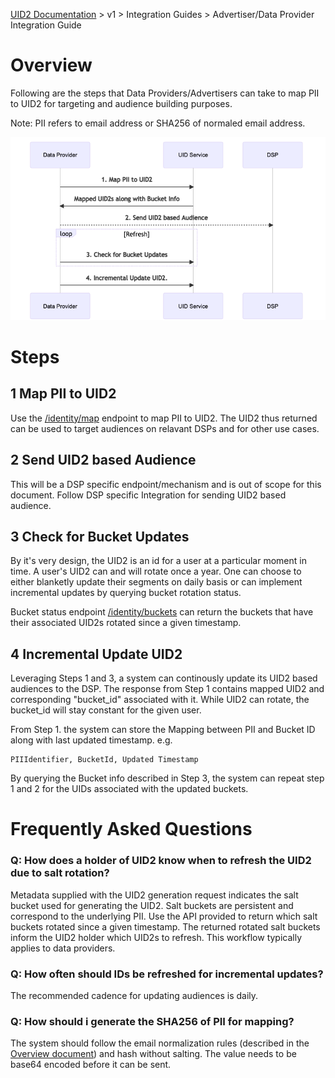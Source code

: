 [UID2 Documentation](../../README.md) > v1 > Integration Guides > Advertiser/Data Provider Integration Guide

# Overview

Following are the steps that Data Providers/Advertisers can take to map PII to UID2 for targeting and audience building purposes. 

Note: PII refers to email address or SHA256 of normaled email address.

![Advertiser Flow](advertiser-flow-mermaid.png)


# Steps

## 1 Map PII to UID2

Use the [/identity/map](../endpoints/post-identity-map.md) endpoint to map PII to UID2. The UID2 thus returned can be used to target audiences on relavant DSPs and for other use cases.

## 2 Send UID2 based Audience
This will be a DSP specific endpoint/mechanism and is out of scope for this document. Follow DSP specific Integration for sending UID2 based audience.

## 3 Check for Bucket Updates

By it's very design, the UID2 is an id for a user at a particular moment in time. A user's UID2 can and will rotate once a year. One can choose to either blanketly update their segments on daily basis or can implement incremental updates by querying bucket rotation status.

Bucket status endpoint [/identity/buckets](../endpoints/get-identity-buckets.md) can return the buckets that have their associated UID2s rotated since a given timestamp.

## 4 Incremental Update UID2

Leveraging Steps 1 and 3, a system can continously update its UID2 based audiences to the DSP. The response from Step 1 contains mapped UID2 and corresponding "bucket_id" associated with it. While UID2 can rotate, the bucket_id will stay constant for the given user.

From Step 1. the system can store the Mapping between PII and Bucket ID along with last updated timestamp. e.g.

```
PIIIdentifier, BucketId, Updated Timestamp
```

By querying the Bucket info described in Step 3, the system can repeat step 1 and 2 for the UIDs associated with the updated buckets.

# Frequently Asked Questions
### Q: How does a holder of UID2 know when to refresh the UID2 due to salt rotation?
Metadata supplied with the UID2 generation request indicates the salt bucket used for generating the UID2. Salt buckets are persistent and correspond to the underlying PII. Use the API provided to return which salt buckets rotated since a given timestamp. The returned rotated salt buckets inform the UID2 holder which UID2s to refresh. This workflow typically applies to data providers. 

### Q: How often should IDs be refreshed for incremental updates?
The recommended cadence for updating audiences is daily. 

### Q: How should i generate the SHA256 of PII for mapping?
The system should follow the email normalization rules (described in the [Overview document](../../README.md)) and hash without salting. The value needs to be base64 encoded before it can be sent.


